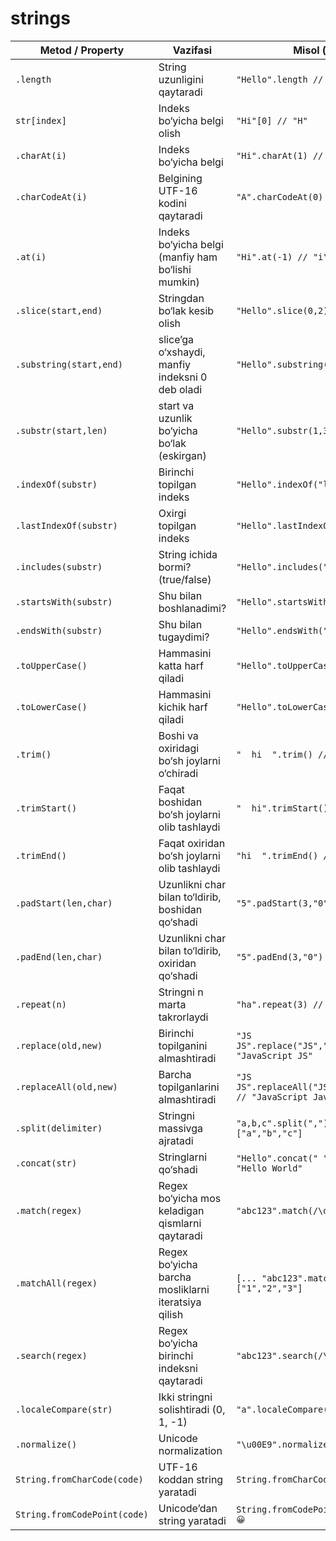 # strings 
| **Metod / Property**         | **Vazifasi**                                        | **Misol (kod)**                                                    |
| ---------------------------- | --------------------------------------------------- | ------------------------------------------------------------------ |
| `.length`                    | String uzunligini qaytaradi                         | `"Hello".length // 5`                                              |
| `str[index]`                 | Indeks bo‘yicha belgi olish                         | `"Hi"[0] // "H"`                                                   |
| `.charAt(i)`                 | Indeks bo‘yicha belgi                               | `"Hi".charAt(1) // "i"`                                            |
| `.charCodeAt(i)`             | Belgining UTF-16 kodini qaytaradi                   | `"A".charCodeAt(0) // 65`                                          |
| `.at(i)`                     | Indeks bo‘yicha belgi (manfiy ham bo‘lishi mumkin)  | `"Hi".at(-1) // "i"`                                               |
| `.slice(start,end)`          | Stringdan bo‘lak kesib olish                        | `"Hello".slice(0,2) // "He"`                                       |
| `.substring(start,end)`      | slice’ga o‘xshaydi, manfiy indeksni 0 deb oladi     | `"Hello".substring(1,3) // "el"`                                   |
| `.substr(start,len)`         | start va uzunlik bo‘yicha bo‘lak (eskirgan)         | `"Hello".substr(1,3) // "ell"`                                     |
| `.indexOf(substr)`           | Birinchi topilgan indeks                            | `"Hello".indexOf("l") // 2`                                        |
| `.lastIndexOf(substr)`       | Oxirgi topilgan indeks                              | `"Hello".lastIndexOf("l") // 3`                                    |
| `.includes(substr)`          | String ichida bormi? (true/false)                   | `"Hello".includes("ell") // true`                                  |
| `.startsWith(substr)`        | Shu bilan boshlanadimi?                             | `"Hello".startsWith("He") // true`                                 |
| `.endsWith(substr)`          | Shu bilan tugaydimi?                                | `"Hello".endsWith("lo") // true`                                   |
| `.toUpperCase()`             | Hammasini katta harf qiladi                         | `"Hello".toUpperCase() // "HELLO"`                                 |
| `.toLowerCase()`             | Hammasini kichik harf qiladi                        | `"Hello".toLowerCase() // "hello"`                                 |
| `.trim()`                    | Boshi va oxiridagi bo‘sh joylarni o‘chiradi         | `"  hi  ".trim() // "hi"`                                          |
| `.trimStart()`               | Faqat boshidan bo‘sh joylarni olib tashlaydi        | `"  hi".trimStart() // "hi"`                                       |
| `.trimEnd()`                 | Faqat oxiridan bo‘sh joylarni olib tashlaydi        | `"hi  ".trimEnd() // "hi"`                                         |
| `.padStart(len,char)`        | Uzunlikni char bilan to‘ldirib, boshidan qo‘shadi   | `"5".padStart(3,"0") // "005"`                                     |
| `.padEnd(len,char)`          | Uzunlikni char bilan to‘ldirib, oxiridan qo‘shadi   | `"5".padEnd(3,"0") // "500"`                                       |
| `.repeat(n)`                 | Stringni n marta takrorlaydi                        | `"ha".repeat(3) // "hahaha"`                                       |
| `.replace(old,new)`          | Birinchi topilganini almashtiradi                   | `"JS JS".replace("JS","JavaScript") // "JavaScript JS"`            |
| `.replaceAll(old,new)`       | Barcha topilganlarini almashtiradi                  | `"JS JS".replaceAll("JS","JavaScript") // "JavaScript JavaScript"` |
| `.split(delimiter)`          | Stringni massivga ajratadi                          | `"a,b,c".split(",") // ["a","b","c"]`                              |
| `.concat(str)`               | Stringlarni qo‘shadi                                | `"Hello".concat(" ","World") // "Hello World"`                     |
| `.match(regex)`              | Regex bo‘yicha mos keladigan qismlarni qaytaradi    | `"abc123".match(/\d+/) // ["123"]`                                 |
| `.matchAll(regex)`           | Regex bo‘yicha barcha mosliklarni iteratsiya qilish | `[... "abc123".matchAll(/\d/)] // ["1","2","3"]`                   |
| `.search(regex)`             | Regex bo‘yicha birinchi indeksni qaytaradi          | `"abc123".search(/\d/) // 3`                                       |
| `.localeCompare(str)`        | Ikki stringni solishtiradi (0, 1, -1)               | `"a".localeCompare("b") // -1`                                     |
| `.normalize()`               | Unicode normalization                               | `"\u00E9".normalize() // "é"`                                      |
| `String.fromCharCode(code)`  | UTF-16 koddan string yaratadi                       | `String.fromCharCode(65) // "A"`                                   |
| `String.fromCodePoint(code)` | Unicode’dan string yaratadi                         | `String.fromCodePoint(128512) // 😀`                               |


